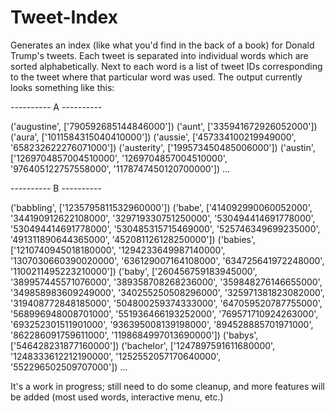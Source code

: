 # Tweet-Index
Generates an index (like what you'd find in the back of a book) for Donald Trump's tweets. Each tweet is separated into individual words which are sorted alphabetically. Next to each word is a list of tweet IDs corresponding to the tweet where that particular word was used. The output currently looks something like this:

---------- A ----------

('augustine', ['790592685144846000'])
('aunt', ['335941672926052000'])
('aura', ['1011584315040410000'])
('aussie', ['457334100219949000', '658232622276071000'])
('austerity', ['199573450485006000'])
('austin', ['1269704857004510000', '1269704857004510000', '976405122757558000', '1178747450120700000'])
...

---------- B ----------

('babbling', ['1235795811532960000'])
('babe', ['414092990060052000', '344190912622108000', '329719330751250000', '530494414691778000', '530494414691778000', '530485315715469000', '525746349699235000', '491311890644365000', '452081126128250000'])
('babies', ['1210740945018180000', '1294233649987140000', '1307030660390020000', '636129007164108000', '634725641972248000', '1100211495223210000'])
('baby', ['260456759183945000', '389957445571076000', '389358708268236000', '359848276146655000', '349858983609249000', '340255250508296000', '325971381823082000', '319408772848185000', '504800259374333000', '647059520787755000', '568996948008701000', '551936466193252000', '769571710924263000', '693252301511901000', '936395008139198000', '894528885701971000', '862286091759611000', '1198684997013690000'])
('babys', ['546428231877160000'])
('bachelor', ['1247897591611680000', '1248333612212190000', '1252552057170640000', '552296502509707000'])
...

It's a work in progress; still need to do some cleanup, and more features will be added (most used words, interactive menu, etc.)
